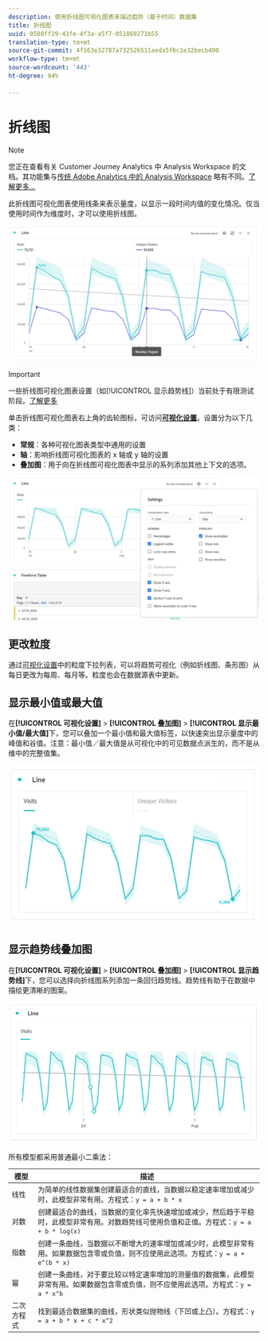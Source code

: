 ```yaml
---
description: 使用折线图可视化图表来描述趋势（基于时间）数据集
title: 折线图
uuid: 0508ff29-43fe-4f3a-a5f7-051869271b55
translation-type: tm+mt
source-git-commit: 4f163e32787a732526511aeda5f6c1e32becb490
workflow-type: tm+mt
source-wordcount: '443'
ht-degree: 94%

---
```



# 折线图

>[!NOTE]
>
>您正在查看有关 Customer Journey Analytics 中 Analysis Workspace 的文档。其功能集与[传统 Adobe Analytics 中的 Analysis Workspace](https://docs.adobe.com/content/help/zh-Hans/analytics/analyze/analysis-workspace/home.html) 略有不同。[了解更多...](/help/getting-started/cja-aa.md)

此折线图可视化图表使用线条来表示量度，以显示一段时间内值的变化情况。仅当使用时间作为维度时，才可以使用折线图。

![折线图可视化图表](assets/line-viz.png)

>[!IMPORTANT]
>
>一些折线图可视化图表设置（如[!UICONTROL 显示趋势线]）当前处于有限测试阶段。[了解更多](https://docs.adobe.com/content/help/zh-Hans/analytics/landing/an-releases.html)

单击折线图可视化图表右上角的齿轮图标，可访问&#x200B;[**可视化设置**](freeform-analysis-visualizations.md)。设置分为以下几类：

* **常规**：各种可视化图表类型中通用的设置
* **轴**：影响折线图可视化图表的 x 轴或 y 轴的设置
* **叠加图**：用于向在折线图可视化图表中显示的系列添加其他上下文的选项。

![可视化设置](assets/viz-settings-modal.png)

## 更改粒度

通过[可视化设置](freeform-analysis-visualizations.md)中的粒度下拉列表，可以将趋势可视化（例如折线图、条形图）从每日更改为每周、每月等。粒度也会在数据源表中更新。

## 显示最小值或最大值

在&#x200B;**[!UICONTROL 可视化设置]** > **[!UICONTROL 叠加图]** > **[!UICONTROL 显示最小值/最大值]**&#x200B;下，您可以叠加一个最小值和最大值标签，以快速突出显示量度中的峰值和谷值。注意：最小值／最大值是从可视化中的可见数据点派生的，而不是从维中的完整值集。

![显示最小值/最大值](assets/min-max-labels.png)

## 显示趋势线叠加图

在&#x200B;**[!UICONTROL 可视化设置]** > **[!UICONTROL 叠加图]** > **[!UICONTROL 显示趋势线]**&#x200B;下，您可以选择向折线图系列添加一条回归趋势线。趋势线有助于在数据中描绘更清晰的图案。

![线性趋势线](assets/show-linear-trendline.png)

所有模型都采用普通最小二乘法：

| 模型 | 描述 |
| --- | --- |
| 线性 | 为简单的线性数据集创建最适合的直线，当数据以稳定速率增加或减少时，此模型非常有用。方程式：`y = a + b * x` |
| 对数 | 创建最适合的曲线，当数据的变化率先快速增加或减少，然后趋于平稳时，此模型非常有用。对数趋势线可使用负值和正值。方程式：`y = a + b * log(x)` |
| 指数 | 创建一条曲线，当数据以不断增大的速率增加或减少时，此模型非常有用。如果数据包含零或负值，则不应使用此选项。方程式：`y = a + e^(b * x)` |
| 幂 | 创建一条曲线，对于要比较以特定速率增加的测量值的数据集，此模型非常有用。如果数据包含零或负值，则不应使用此选项。方程式：`y = a * x^b` |
| 二次方程式 | 找到最适合数据集的曲线，形状类似抛物线（下凹或上凸）。方程式：`y = a + b * x + c * x^2` |
